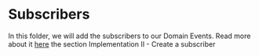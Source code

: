Subscribers
===========

In this folder, we will add the subscribers to our Domain Events.
Read more about it [here](docs/domain-events.md) the section Implementation II - Create a subscriber

